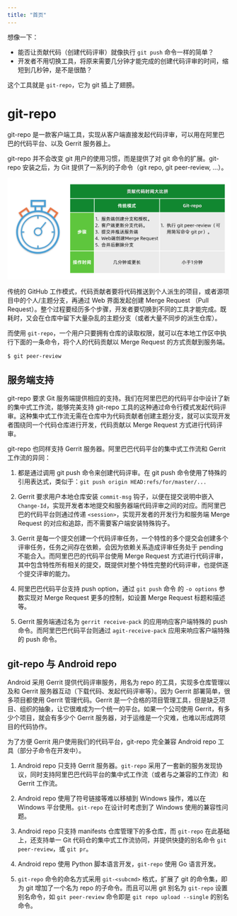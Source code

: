 ```yaml
---
title: "首页"
---
```


想像一下：

* 能否让贡献代码（创建代码评审）就像执行 `git push` 命令一样的简单？
* 开发者不用切换工具，将原来需要几分钟才能完成的创建代码评审的时间，缩短到几秒钟，是不是很酷？

这个工具就是 `git-repo`，它为 git 插上了翅膀。

# git-repo

git-repo 是一款客户端工具，实现从客户端直接发起代码评审，可以用在阿里巴巴的代码平台、以及
Gerrit 服务器上。

git-repo 并不会改变 git 用户的使用习惯，而是提供了对 git 命令的扩展。git-repo
安装之后，为 Git 提供了一系列的子命令（git repo, git peer-review, ...）。

![创建 Merge Request 速度大比拼](/images/compare-pull-request-creation.png)

传统的 GitHub 工作模式，代码贡献者要将代码推送到个人派生的项目，或者源项目中的个人/主题分支，再通过 Web 界面发起创建 Merge Request （Pull Request）。整个过程要经历多个步骤，开发者要切换到不同的工具才能完成。既耗时，又会在仓库中留下大量杂乱的主题分支（或者大量不同步的派生仓库）。

而使用 `git-repo`，一个用户只要拥有仓库的读取权限，就可以在本地工作区中执行下面的一条命令，将个人的代码贡献以 Merge Request 的方式贡献到服务端。

    $ git peer-review

## 服务端支持

git-repo 要求 Git 服务端提供相应的支持。我们在阿里巴巴的代码平台中设计了新的集中式工作流，能够完美支持 git-repo 工具的这种通过命令行模式发起代码评审。这种集中式工作流无需在仓库中为代码贡献者创建主题分支，就可以实现开发者围绕同一个代码仓库进行开发，代码贡献以 Merge Request 方式进行代码评审。

git-repo 也同样支持 Gerrit 服务器。阿里巴巴代码平台的集中式工作流和
Gerrit 工作流的异同：

1. 都是通过调用 git push 命令来创建代码评审。在 git push 命令使用了特殊的引用表达式，类似于：`git push origin HEAD:refs/for/master/...`

2. Gerrit 要求用户本地仓库安装 `commit-msg` 钩子，以便在提交说明中嵌入 `Change-Id`，实现开发者本地提交和服务器端代码评审之间的对应。而阿里巴巴的代码平台则通过传递 `<session>`，实现开发者的开发行为和服务端 Merge Request 的对应和追踪，而不需要客户端安装特殊钩子。

3. Gerrit 是每一个提交创建一个代码评审任务，一个特性的多个提交会创建多个评审任务，任务之间存在依赖，会因为依赖关系造成评审任务处于 pending 不能合入。而阿里巴巴的代码平台使用 Merge Request 方式进行代码评审，其中包含特性所有相关的提交，既提供对整个特性完整的代码评审，也提供逐个提交评审的能力。

4. 阿里巴巴代码平台支持 push option，通过 `git push` 命令 的 `-o options` 参数实现对 Merge Request 更多的控制，如设置 Merge Request 标题和描述等。

5. Gerrit 服务端通过名为 `gerrit receive-pack` 的应用响应客户端特殊的 push 命令。而阿里巴巴代码平台则通过 `agit-receive-pack` 应用来响应客户端特殊的 push 命令。

## git-repo 与 Android repo

Android 采用 Gerrit 提供代码评审服务，用名为 repo 的工具，实现多仓库管理以及和 Gerrit 服务器互动（下载代码、发起代码评审等）。因为 Gerrit 部署简单，很多项目都使用 Gerrit 管理代码。Gerrit 是一个合格的项目管理工具，但是缺乏项目、组织的抽象，让它很难成为一个统一的平台。如果一个公司使用 Gerrit，有多少个项目，就会有多少个 Gerrit 服务器，对于运维是一个灾难，也难以形成跨项目的代码协作。

为了方便 Gerrit 用户使用我们的代码平台，git-repo 完全兼容 Android repo 工具（部分子命令在开发中）。

1. Android repo 只支持 Gerrit 服务器。`git-repo` 采用了一套新的服务发现协议，同时支持阿里巴巴代码平台的集中式工作流（或者与之兼容的工作流）和 Gerrit 工作流。

2. Android repo 使用了符号链接等难以移植到 Windows 操作，难以在 Windows 平台使用。`git-repo` 在设计时考虑到了 Windows 使用的兼容性问题。

3. Android repo 只支持 manifests 仓库管理下的多仓库，而 `git-repo` 在此基础上，还支持单一 Git 代码仓的集中式工作流协同，并提供快捷的别名命令 `git peer-review`，或 `git pr`。

4. Android repo 使用 Python 脚本语言开发，`git-repo` 使用 Go 语言开发。

5. `git-repo` 命令的命名方式采用 `git-<subcmd>` 格式，扩展了 git 的命令集，即为 git 增加了一个名为 repo 的子命令。而且可以用 git 别名为 `git-repo` 设置别名命令，如 `git peer-review` 命令即是 `git repo upload --single` 的别名命令。
